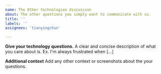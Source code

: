 ```yaml
---
name: The Other technologies discussion
about: The other questions you simply want to communicate with us.
title: ''
labels: ''
assignees: 'tianyingchun'

---
```



**Give your technology questions.**
A clear and concise description of what you care about is. Ex. I'm always frustrated when [...]

**Additional context**
Add any other context or screenshots about the your questions.